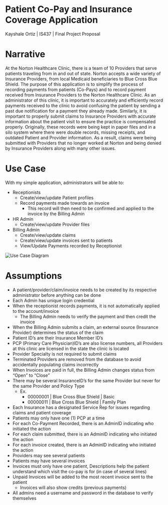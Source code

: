 # Patient Co-Pay and Insurance Coverage Application
Kayshale Ortiz | 
IS437 | 
Final Project Proposal
# Narrative
At the Norton Healthcare Clinic, there is a team of 10 Providers that serve patients traveling from in and out of state. Norton accepts a wide variety of Insurance Providers, from local Medicaid beneficiaries to Blue Cross Blue Shield. The purpose of this application is to simplify the process of recording payments from patients (Co-Pays) and to record payment received from Insurance Providers to the Norton Healthcare Clinic. As an administrator of this clinic, it is important to accurately and efficiently record payments received to the clinic to avoid confusing the patient by sending a past due notification for a payment they already made. Similarly, it is important to properly submit claims to Insurance Providers with accurate information about the patient visit to ensure the practice is compensated properly.
Originally, these records were being kept in paper files and in a silo system where there were double records, missing receipts, and outdated Patient and Provider information. As a result, claims were being submitted with Providers that no longer worked at Norton and being denied by Insurance Providers along with many other issues. 

# Use Case
With my simple application, administrators will be able to:
* Receptionists
	* Create/view/update Patient profiles
	* Record payments made towards an invoice
		* This record will then need to be confirmed and applied to the invoice by the Billing Admin
* HR Admin
	* Create/view/update Provider files
* Billing Admin
	* Create/view/update claims
	* Create/view/update invoices sent to patients
	* View/Update Payments recorded by Receptionist

![Use Case Diagram](link-to-image)

# Assumptions
* A patient/provider/claim/invoice needs to be created by its respective administrator before anything can be done
* Each Admin has unique login credential
* When the receptionist records payments, it is not automatically applied to the account/invoice
 	* The Billing Admin needs to verify the payment and then credit the invoice
* When the Billing Admin submits a claim, an external source (Insurance Provider) determines the status of the claim 
* Patient ID’s are their Insurance Member ID’s 
* PCP (Primary Care Physician)ID’s are also license numbers, all Providers at this clinic are licensed in the state the clinic is located
* Provider Specialty is not required to submit claims
* Terminated Providers are removed from the database to avoid accidentally populating claims incorrectly
* When Invoices are paid in full, the Billing Admin changes status from “Open” to “Close”
* There may be several InsuranceID’s for the same Provider but never for the same Provider and Policy Type 
	* Ex. 
		* 00000001 | Blue Cross Blue Shield | Basic 
		* 00000011 | Blue Cross Blue Shield | Family Plan
* Each Insurance has a designated Service Rep for issues regarding claims and patient coverage
* Patients may only have one (1) PCP at a time 
* For each Co-Payment Recorded, there is an AdminID indicating who initiated the action
* For each claim submitted, there is an AdminID indicating who initiated the action
* For each invoice created, there is an AdminID indicating who initiated the action
* Providers may see several patients 
* Patients may have several invoices
* Invoices must only have one patient, Descriptions help the patient understand which visit the co-pay is for (in case of several lines)
* Unpaid Invoices will be added to the most recent invoice sent to the patient
	* Invoices will also show credits (previous payments)
* All admins need a username and password in the database to verify themselves
